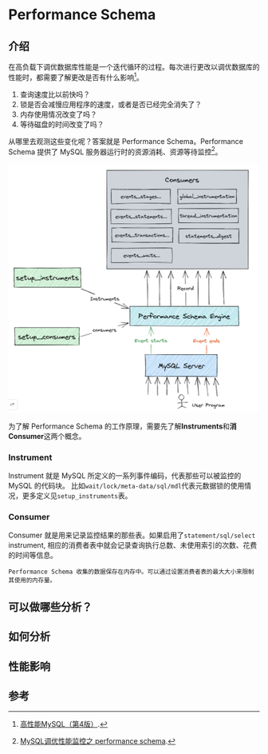 # Performance Schema

## 介绍

在高负载下调优数据库性能是一个迭代循环的过程。每次进行更改以调优数据库的性能时，都需要了解更改是否有什么影响[^1]。

1. 查询速度比以前快吗？
2. 锁是否会减慢应用程序的速度，或者是否已经完全消失了？
3. 内存使用情况改变了吗？
4. 等待磁盘的时间改变了吗？

从哪里去观测这些变化呢？答案就是 Performance Schema。Performance Schema 提供了 MySQL 服务器运行时的资源消耗、资源等待监控[^2]。

![performance-schema](./img/performance-shema.png)

为了解 Performance Schema 的工作原理，需要先了解**Instruments**和**消Consumer**这两个概念。

### Instrument

Instrument 就是 MySQL 所定义的一系列事件编码，代表那些可以被监控的 MySQL 的代码块。
比如`wait/lock/meta-data/sql/mdl`代表元数据锁的使用情况，更多定义见`setup_instruments`表。

### Consumer

Consumer 就是用来记录监控结果的那些表。如果启用了`statement/sql/select` instrument, 相应的消费者表中就会记录查询执行总数、未使用索引的次数、花费的时间等信息。

```{note}
Performance Schema 收集的数据保存在内存中。可以通过设置消费者表的最大大小来限制其使用的内存量。
```

## 可以做哪些分析？

## 如何分析

## 性能影响

## 参考

[^1]: [高性能MySQL（第4版）](https://m.douban.com/book/subject/23008813/).
[^2]: [MySQL调优性能监控之 performance schema](https://learnku.com/articles/62427).
